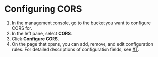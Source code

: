 # Configuring CORS

1. In the management console, go to the bucket you want to configure CORS for.
2. In the left pane, select **CORS**.
3. Click **Configure CORS**.
4. On the page that opens, you can add, remove, and edit configuration rules. For detailed descriptions of configuration fields, see [#T](configuration.md).

